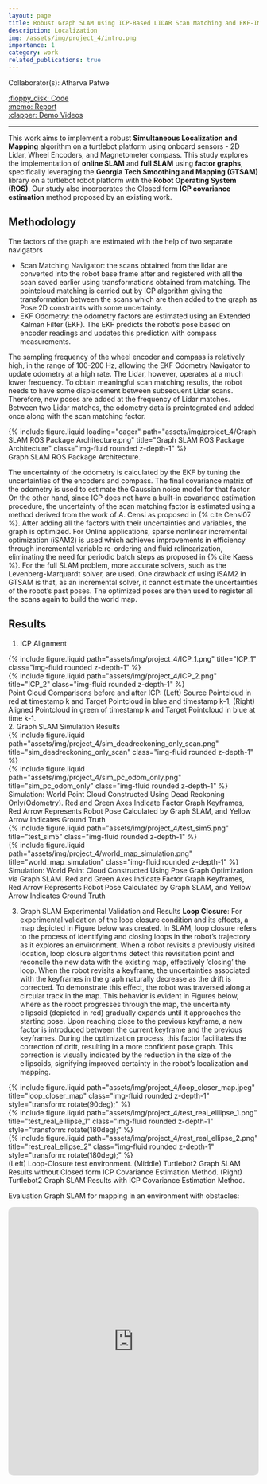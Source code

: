 ```yaml
---
layout: page
title: Robust Graph SLAM using ICP-Based LIDAR Scan Matching and EKF-IMU preintegration
description: Localization
img: /assets/img/project_4/intro.png
importance: 1
category: work
related_publications: true
---
```


Collaborator(s): Atharva Patwe

<div class="row justify-content-sm-left">
    <div class="col-sm-2 mt-3 mt-md-0">
        <a href="https://github.com/patweatharva/ROS-LLM/tree/more_contrib_pi/">:floppy_disk: Code</a>
    </div>
    <div class="col-sm-2 mt-3 mt-md-0">
        <a href="https://github.com/patweatharva/ROS-LLM/blob/more_contrib_pi/documents/report.pdf">:memo: Report</a>
    </div>
    <div class="col-sm-2 mt-3 mt-md-0">
        <a href="https://www.youtube.com/embed/caqlL3B6gi8">:clapper: Demo Videos</a>
    </div>
</div>

---

This work aims to implement a robust **Simultaneous Localization and Mapping** algorithm on
a turtlebot platform using onboard sensors - 2D Lidar, Wheel Encoders, and Magnetometer compass. This study explores the implementation of **online SLAM** and **full SLAM** using **factor graphs**, specifically leveraging the **Georgia Tech Smoothing and Mapping (GTSAM)** library on a turtlebot robot platform with the **Robot Operating System (ROS)**. Our study also incorporates the Closed form **ICP covariance estimation** method proposed by an existing work.

## Methodology
The factors of the graph are estimated with the help of two separate navigators 
- Scan Matching Navigator: the scans obtained from the lidar are converted into the robot base frame after and registered with all the scan saved earlier using transformations obtained from matching. The pointcloud matching is carried out by ICP algorithm giving the transformation between the scans which are then added to the graph as Pose 2D constraints with some uncertainty.
-  EKF Odometry: the odometry factors are estimated using an Extended Kalman Filter (EKF). The EKF predicts the robot’s pose based on encoder readings and updates this prediction with compass measurements.

The sampling frequency of the wheel encoder and compass is relatively high, in the range of 100-200 Hz, allowing the EKF Odometry Navigator to update odometry at a high rate. The Lidar, however, operates at a much lower frequency. To obtain meaningful scan matching results, the robot needs to have some displacement between subsequent Lidar scans. Therefore, new poses are added at the frequency of Lidar matches. Between two Lidar matches, the odometry data is preintegrated and added once along with the scan matching
factor.

<div class="row justify-content-sm-center">
    <div class="col-sm-7 mt-3 mt-md-0">
        {% include figure.liquid loading="eager" path="assets/img/project_4/Graph SLAM ROS Package Architecture.png" title="Graph SLAM ROS Package Architecture" class="img-fluid rounded z-depth-1" %}
    </div>
</div>
<div class="caption">
    Graph SLAM ROS Package Architecture.
</div>

The uncertainty of the odometry is calculated by the EKF by tuning the uncertainties of the encoders and compass. The final covariance matrix of the odometry is used to estimate the Gaussian noise model for that factor. On the other hand, since ICP does not have a built-in covariance estimation procedure, the uncertainty of the scan matching factor is estimated using a method derived from the work of A. Censi as proposed in {% cite Censi07 %}. After adding all the factors with their uncertainties and variables, the graph is optimized. For Online applications, sparse nonlinear incremental optimization (iSAM2) is used which achieves improvements in efficiency through incremental variable re-ordering and fluid relinearization, eliminating the need for periodic batch steps as proposed in {% cite Kaess %}. For the full SLAM problem, more accurate solvers, such as the Levenberg-Marquardt solver, are used. One drawback of using iSAM2 in GTSAM is that, as an incremental solver, it cannot estimate the uncertainties of the robot’s past poses. The optimized poses are then used to register all the scans again to build the world map.

## Results
1. ICP Alignment
<div class="row justify-content-sm-center">
    <div class="col-sm-5 mt-3 mt-md-0">
        {% include figure.liquid path="assets/img/project_4/ICP_1.png" title="ICP_1" class="img-fluid rounded z-depth-1" %}
    </div>
    <div class="col-sm-5 mt-3 mt-md-0">
        {% include figure.liquid path="assets/img/project_4/ICP_2.png" title="ICP_2" class="img-fluid rounded z-depth-1" %}
    </div>
</div>
<div class="caption">
    Point Cloud Comparisons before and after ICP: (Left) Source Pointcloud in red at timestamp k and Target Pointcloud in blue and timestamp k-1, (Right) Aligned Pointcloud in green of timestamp k and Target Pointcloud in blue at time k-1.
</div>
2. Graph SLAM Simulation Results
<div class="row justify-content-sm-center">
    <div class="col-sm-5 mt-3 mt-md-0">
        {% include figure.liquid path="assets/img/project_4/sim_deadreckoning_only_scan.png" title="sim_deadreckoning_only_scan" class="img-fluid rounded z-depth-1" %}
    </div>
    <div class="col-sm-5 mt-3 mt-md-0">
        {% include figure.liquid path="assets/img/project_4/sim_pc_odom_only.png" title="sim_pc_odom_only" class="img-fluid rounded z-depth-1" %}
    </div>
</div>
<div class="caption">
    Simulation: World Point Cloud Constructed Using Dead Reckoning Only(Odometry). Red and Green Axes Indicate Factor Graph Keyframes, Red Arrow Represents Robot Pose Calculated by Graph SLAM, and Yellow Arrow Indicates Ground Truth
</div>

<div class="row justify-content-sm-center">
    <div class="col-sm-5 mt-3 mt-md-0">
        {% include figure.liquid path="assets/img/project_4/test_sim5.png" title="test_sim5" class="img-fluid rounded z-depth-1" %}
    </div>
    <div class="col-sm-5 mt-3 mt-md-0">
        {% include figure.liquid path="assets/img/project_4/world_map_simulation.png" title="world_map_simulation" class="img-fluid rounded z-depth-1" %}
    </div>
</div>
<div class="caption">
    Simulation: World Point Cloud Constructed Using Pose Graph Optimization via Graph SLAM. Red and Green Axes Indicate Factor Graph Keyframes, Red Arrow Represents Robot Pose Calculated by Graph SLAM, and Yellow Arrow Indicates Ground Truth
</div>

3. Graph SLAM Experimental Validation and Results
   **Loop Closure**: For experimental validation of the loop closure condition and its effects, a map depicted in Figure below was created. In SLAM, loop closure refers to the process of identifying and closing loops in the robot’s trajectory as it explores an environment. When a robot revisits a previously visited location, loop closure algorithms detect this revisitation point and reconcile the new data with the existing map, effectively ’closing’ the loop. When the robot revisits a keyframe, the uncertainties associated with the keyframes in the graph naturally decrease as the drift is corrected. To demonstrate this effect, the robot was traversed along a circular track in the map. This behavior is evident in Figures below, where as the robot progresses through the map, the uncertainty ellipsoid (depicted in red) gradually expands until it approaches the starting pose. Upon reaching close to the previous keyframe, a new factor is introduced between the current keyframe and the previous keyframes. During the optimization process, this factor facilitates the correction of drift, resulting in a more confident pose graph. This correction is visually indicated by the reduction in the size of the ellipsoids, signifying improved certainty in the robot’s localization and mapping.

<div class="row justify-content-sm-center">
    <div class="col-sm-3 mt-3 mt-md-0">
        {% include figure.liquid path="assets/img/project_4/loop_closer_map.jpeg" title="loop_closer_map" class="img-fluid rounded z-depth-1" style="transform: rotate(90deg);" %}
    </div>
    <div class="col-sm-3 mt-3 mt-md-0">
        {% include figure.liquid path="assets/img/project_4/test_real_elllipse_1.png" title="test_real_elllipse_1" class="img-fluid rounded z-depth-1" style="transform: rotate(180deg);" %}
    </div>
    <div class="col-sm-3 mt-3 mt-md-0">
        {% include figure.liquid path="assets/img/project_4/rest_real_ellipse_2.png" title="rest_real_ellipse_2" class="img-fluid rounded z-depth-1" style="transform: rotate(180deg);" %}
    </div>
</div>

<div class="caption">
    (Left) Loop-Closure test environment. (Middle) Turtlebot2 Graph SLAM Results without Closed form ICP Covariance Estimation Method. (Right) Turtlebot2 Graph SLAM Results with ICP Covariance Estimation Method.
</div>

Evaluation Graph SLAM for mapping in an environment with obstacles:
<iframe width="960" height="540" src="https://www.youtube.com/embed/caqlL3B6gi8" title="Robust Graph SLAM for Autonomous Navigation" frameborder="0" style="border: 0px solid #bbb; border-radius: 10px; width: 100%;" allow="accelerometer; autoplay; clipboard-write; encrypted-media; gyroscope; picture-in-picture; web-share" referrerpolicy="strict-origin-when-cross-origin" allowfullscreen></iframe>


